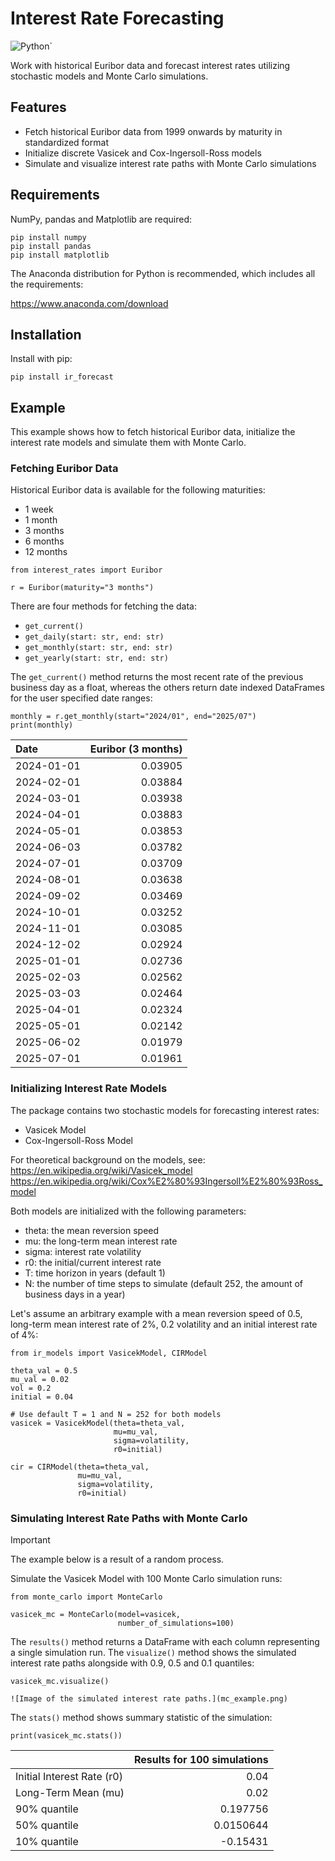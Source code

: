 # Interest Rate Forecasting

![Python](https://img.shields.io/badge/python-3670A0?style=for-the-badge&logo=python&logoColor=ffdd54)`

Work with historical Euribor data and forecast interest rates utilizing stochastic models and Monte Carlo simulations.

## Features

- Fetch historical Euribor data from 1999 onwards by maturity in standardized format
- Initialize discrete Vasicek and Cox-Ingersoll-Ross models 
- Simulate and visualize interest rate paths with Monte Carlo simulations
## Requirements

NumPy, pandas and Matplotlib are required:

```
pip install numpy
pip install pandas
pip install matplotlib
```

The Anaconda distribution for Python is recommended, which includes all the requirements:

https://www.anaconda.com/download
## Installation

Install with pip:

```
pip install ir_forecast
```
## Example

This example shows how to fetch historical Euribor data, initialize the interest rate models and simulate them with Monte Carlo.
### Fetching Euribor Data

Historical Euribor data is available for the following maturities:
- 1 week
- 1 month
- 3 months
- 6 months
- 12 months

```
from interest_rates import Euribor

r = Euribor(maturity="3 months")
```

There are four methods for fetching the data:

- `get_current()`
- `get_daily(start: str, end: str)`
- `get_monthly(start: str, end: str)`
- `get_yearly(start: str, end: str)`

The `get_current()` method returns the most recent rate of the previous business day as a float, whereas the others return date indexed DataFrames for the user specified date ranges:

```
monthly = r.get_monthly(start="2024/01", end="2025/07")
print(monthly)
```

| Date       | Euribor (3 months) |
| :--------- | -----------------: |
| 2024-01-01 |            0.03905 |
| 2024-02-01 |            0.03884 |
| 2024-03-01 |            0.03938 |
| 2024-04-01 |            0.03883 |
| 2024-05-01 |            0.03853 |
| 2024-06-03 |            0.03782 |
| 2024-07-01 |            0.03709 |
| 2024-08-01 |            0.03638 |
| 2024-09-02 |            0.03469 |
| 2024-10-01 |            0.03252 |
| 2024-11-01 |            0.03085 |
| 2024-12-02 |            0.02924 |
| 2025-01-01 |            0.02736 |
| 2025-02-03 |            0.02562 |
| 2025-03-03 |            0.02464 |
| 2025-04-01 |            0.02324 |
| 2025-05-01 |            0.02142 |
| 2025-06-02 |            0.01979 |
| 2025-07-01 |            0.01961 |
### Initializing Interest Rate Models

The package contains two stochastic models for forecasting interest rates:
- Vasicek Model
- Cox-Ingersoll-Ross Model

For theoretical background on the models, see:
https://en.wikipedia.org/wiki/Vasicek_model
https://en.wikipedia.org/wiki/Cox%E2%80%93Ingersoll%E2%80%93Ross_model

Both models are initialized with the following parameters:
- theta: the mean reversion speed
- mu: the long-term mean interest rate
- sigma: interest rate volatility
- r0: the initial/current interest rate
- T: time horizon in years (default 1)
- N: the number of time steps to simulate (default 252, the amount of business days in a year)

Let's assume an arbitrary example with a mean reversion speed of 0.5, long-term mean interest rate of 2%, 0.2 volatility and an initial interest rate of 4%:

```
from ir_models import VasicekModel, CIRModel

theta_val = 0.5
mu_val = 0.02
vol = 0.2
initial = 0.04

# Use default T = 1 and N = 252 for both models
vasicek = VasicekModel(theta=theta_val,
                       mu=mu_val,
                       sigma=volatility,
                       r0=initial)

cir = CIRModel(theta=theta_val,
               mu=mu_val,
               sigma=volatility,
               r0=initial)
```
### Simulating Interest Rate Paths with Monte Carlo

> [!IMPORTANT]
> The example below is a result of a random process.

Simulate the Vasicek Model with 100 Monte Carlo simulation runs:

```
from monte_carlo import MonteCarlo

vasicek_mc = MonteCarlo(model=vasicek,
                        number_of_simulations=100)
```

The `results()` method returns a DataFrame with each column representing a single simulation run. The `visualize()` method shows the simulated interest rate paths alongside with 0.9, 0.5 and 0.1 quantiles:

```
vasicek_mc.visualize()
```

`![Image of the simulated interest rate paths.](mc_example.png)`

The `stats()` method shows summary statistic of the simulation:

```
print(vasicek_mc.stats())
```

|                            |   Results for 100 simulations |
|:---------------------------|------------------------------:|
| Initial Interest Rate (r0) |                     0.04      |
| Long-Term Mean (mu)        |                     0.02      |
| 90% quantile               |                     0.197756  |
| 50% quantile               |                     0.0150644 |
| 10% quantile               |                    -0.15431   |